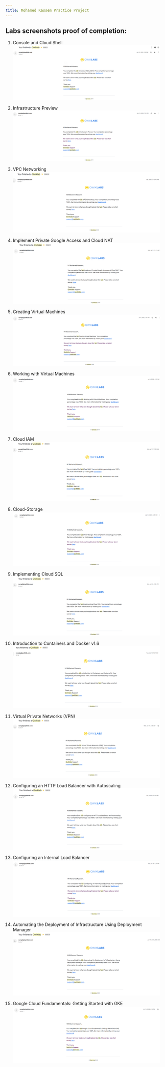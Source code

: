 ```yaml
---
title: Mohamed Kassem Practice Project
---
```


## Labs screenshots proof of completion:

1. Console and Cloud Shell
![Console-and-Cloud-Shell](./labs_screenshots/Console-and-Cloud-Shell.png)

2. Infrastructure Preview
![Infrastructure-Preview](./labs_screenshots/Infrastructure-Preview.png)

3. VPC Networking
![VPC-Networking](./labs_screenshots/VPC-Networking.png)

4. Implement Private Google Access and Cloud NAT
![Implement-Private-Google-Access-and-Cloud-NAT](./labs_screenshots/Implement-Private-Google-Access-and-Cloud-NAT.png)

5. Creating Virtual Machines
![Creating-Virtual-Machines](./labs_screenshots/Creating-Virtual-Machines.png)

6. Working with Virtual Machines
![Working-with-Virtual-Machines](./labs_screenshots/Working-with-Virtual-Machines.png)

7. Cloud IAM
![Cloud-IAM](./labs_screenshots/Cloud-IAM.png)

8. Cloud-Storage
![Cloud-Storage](./labs_screenshots/Cloud-Storage.png)

9. Implementing Cloud SQL
![Implementing Cloud SQL](./labs_screenshots/Implementing-Cloud-SQL.png)

10. Introduction to Containers and Docker v1.6
![Introduction to Containers and Docker v1.6](./labs_screenshots/Introduction-to-Containers-and-Docker-v1-6.png)

11. Virtual Private Networks (VPN)
![Virtual Private Networks VPN](./labs_screenshots/Virtual-Private-Networks-VPN.png)

12. Configuring an HTTP Load Balancer with Autoscaling
![Configuring an HTTP Load Balancer with Autoscaling](./labs_screenshots/Configuring-an-HTTP-Load-Balancer-with-Autoscaling.png)

13. Configuring an Internal Load Balancer
![Configuring an Internal Load Balancer](./labs_screenshots/Configuring-an-Internal-Load-Balancer.png)

14. Automating the Deployment of Infrastructure Using Deployment Manager
![Automating the Deployment of Infrastructure Using Deployment Manager](./labs_screenshots/Automating-the-Deployment-of-Infrastructure-Using-Deployment-Manager.png)

15. Google Cloud Fundamentals: Getting Started with GKE
![Google Cloud Fundamentals: Getting Started with GKE](./labs_screenshots/Google-Cloud-Fundamentals-Getting-Started-with-GKE.png)
